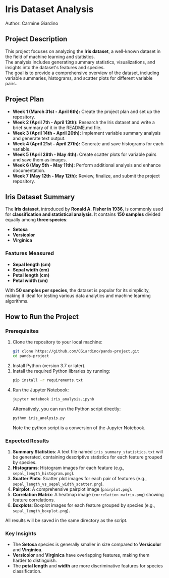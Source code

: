 # Iris Dataset Analysis
Author: Carmine Giardino

## Project Description
This project focuses on analyzing the **Iris dataset**, a well-known dataset in the field of machine learning and statistics.  
The analysis includes generating summary statistics, visualizations, and insights into the dataset's features and species.  
The goal is to provide a comprehensive overview of the dataset, including variable summaries, histograms, and scatter plots for different variable pairs.  

## Project Plan
- **Week 1 (March 31st - April 6th):** Create the project plan and set up the repository.
- **Week 2 (April 7th - April 13th):** Research the Iris dataset and write a brief summary of it in the README.md file.
- **Week 3 (April 14th - April 20th):** Implement variable summary analysis and generate text output.
- **Week 4 (April 21st - April 27th):** Generate and save histograms for each variable.
- **Week 5 (April 28th - May 4th):** Create scatter plots for variable pairs and save them as images.
- **Week 6 (May 5th - May 11th):** Perform additional analysis and enhance documentation.
- **Week 7 (May 12th - May 12th):** Review, finalize, and submit the project repository.

## Iris Dataset Summary

The **Iris dataset**, introduced by **Ronald A. Fisher in 1936**, is commonly used for **classification and statistical analysis**. It contains **150 samples** divided equally among **three species**:

- **Setosa**
- **Versicolor**
- **Virginica**

### Features Measured
- **Sepal length (cm)**
- **Sepal width (cm)**
- **Petal length (cm)**
- **Petal width (cm)**

With **50 samples per species**, the dataset is popular for its simplicity, making it ideal for testing various data analytics and machine learning algorithms.

## How to Run the Project

### Prerequisites
1. Clone the repository to your local machine:
    ```bash
    git clone https://github.com/CGiardino/pands-project.git
    cd pands-project
    ```
2. Install Python (version 3.7 or later).
3. Install the required Python libraries by running:
   ```bash
   pip install -r requirements.txt
    ```
4. Run the Jupyter Notebook:
   ```bash
   jupyter notebook iris_analysis.ipynb
   ```
   Alternatively, you can run the Python script directly:
   ```bash
   python iris_analysis.py
   ```
   Note the python script is a conversion of the Jupyter Notebook.

### Expected Results
1. **Summary Statistics**: A text file named `iris_summary_statistics.txt` will be generated, containing descriptive statistics for each feature grouped by species.
2. **Histograms**: Histogram images for each feature (e.g., `sepal_length_histogram.png`).
3. **Scatter Plots**: Scatter plot images for each pair of features (e.g., `sepal_length_vs_sepal_width_scatter.png`).
4. **Pairplot**: A comprehensive pairplot image (`pairplot.png`).
5. **Correlation Matrix**: A heatmap image (`correlation_matrix.png`) showing feature correlations.
6. **Boxplots**: Boxplot images for each feature grouped by species (e.g., `sepal_length_boxplot.png`).

All results will be saved in the same directory as the script.

### Key Insights
- The **Setosa** species is generally smaller in size compared to **Versicolor** and **Virginica**.
- **Versicolor** and **Virginica** have overlapping features, making them harder to distinguish.
- The **petal length** and **width** are more discriminative features for species classification.